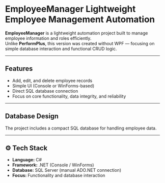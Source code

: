 # EmployeeManager Lightweight Employee Management Automation  

**EmployeeManager** is a lightweight automation project built to manage employee information and roles efficiently.  
Unlike **PerformPlus**, this version was created without WPF — focusing on simple database interaction and functional CRUD logic.  

---

## Features  
- Add, edit, and delete employee records  
- Simple UI (Console or WinForms-based)  
- Direct SQL database connection  
- Focus on core functionality, data integrity, and reliability  

---

## Database Design  

The project includes a compact SQL database for handling employee data.    

---

## ⚙️ Tech Stack  
- **Language:** C#  
- **Framework:** .NET (Console / WinForms)  
- **Database:** SQL Server (manual ADO.NET connection)  
- **Focus:** Functionality and database interaction  


